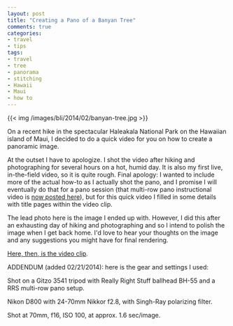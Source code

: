 ```yaml
---
layout: post
title: "Creating a Pano of a Banyan Tree"
comments: true
categories:
- travel
- tips
tags:
- travel
- tree
- panorama
- stitching
- Hawaii
- Maui
- how to
---
```


{{<  img /images/bli/2014/02/banyan-tree.jpg  >}}

On a recent hike in the spectacular Haleakala National Park on the Hawaiian island of Maui, I decided to do a quick video for you on how to create a panoramic image. 

<!--more-->

At the outset I have to apologize. I shot the video after hiking and photographing for several hours on a hot, humid day. It is also my first live, in-the-field video, so it is quite rough. Final apology: I wanted to include more of the actual how-to as I actually shot the pano, and I promise I will eventually do that for a pano session (that multi-row pano instructional video is [now posted here](http://www.lesterpickerphoto.com/2014/02/25/multi-row-pano/)), but for this quick video I filled in some details with title pages within the video clip. 

The lead photo here is the image I ended up with. However, I did this after an exhausting day of hiking and photographing and so I intend to polish the image when I get back home. I'd love to hear your thoughts on the image and any suggestions you might have for final rendering. 

[Here, then, is the video clip](http://youtu.be/p4x63FrejkA). 

ADDENDUM (added 02/21/2014): here is the gear and settings I used:

Shot on a Gitzo 3541 tripod with Really Right Stuff ballhead BH-55 and a RRS multi-row pano setup. 

Nikon D800 with 24-70mm Nikkor f2.8, with Singh-Ray polarizing filter.

Shot at 70mm, f16, ISO 100, at approx. 1.6 sec/image. 









